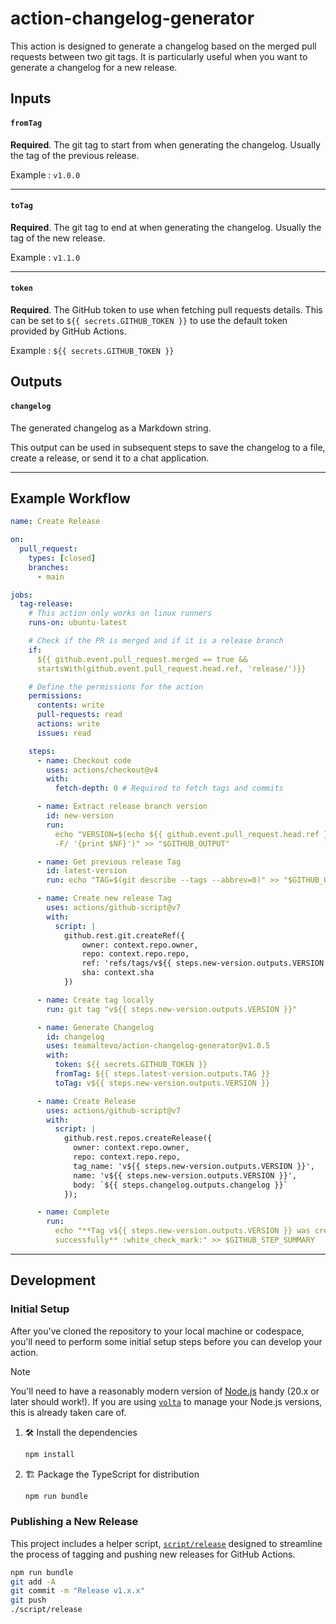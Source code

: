 # action-changelog-generator

This action is designed to generate a changelog based on the merged pull
requests between two git tags. It is particularly useful when you want to
generate a changelog for a new release.

## Inputs

#### `fromTag`

**Required**. The git tag to start from when generating the changelog. Usually
the tag of the previous release.

Example : `v1.0.0`

---

#### `toTag`

**Required**. The git tag to end at when generating the changelog. Usually the
tag of the new release.

Example : `v1.1.0`

---

#### `token`

**Required**. The GitHub token to use when fetching pull requests details. This
can be set to `${{ secrets.GITHUB_TOKEN }}` to use the default token provided by
GitHub Actions.

Example : `${{ secrets.GITHUB_TOKEN }}`

## Outputs

#### `changelog`

The generated changelog as a Markdown string.

This output can be used in subsequent steps to save the changelog to a file,
create a release, or send it to a chat application.

---

## Example Workflow

```yml
name: Create Release

on:
  pull_request:
    types: [closed]
    branches:
      - main

jobs:
  tag-release:
    # This action only works on linux runners
    runs-on: ubuntu-latest

    # Check if the PR is merged and if it is a release branch
    if:
      ${{ github.event.pull_request.merged == true &&
      startsWith(github.event.pull_request.head.ref, 'release/')}}

    # Define the permissions for the action
    permissions:
      contents: write
      pull-requests: read
      actions: write
      issues: read

    steps:
      - name: Checkout code
        uses: actions/checkout@v4
        with:
          fetch-depth: 0 # Required to fetch tags and commits

      - name: Extract release branch version
        id: new-version
        run:
          echo "VERSION=$(echo ${{ github.event.pull_request.head.ref }} | awk
          -F/ '{print $NF}')" >> "$GITHUB_OUTPUT"

      - name: Get previous release Tag
        id: latest-version
        run: echo "TAG=$(git describe --tags --abbrev=0)" >> "$GITHUB_OUTPUT"

      - name: Create new release Tag
        uses: actions/github-script@v7
        with:
          script: |
            github.rest.git.createRef({
                owner: context.repo.owner,
                repo: context.repo.repo,
                ref: 'refs/tags/v${{ steps.new-version.outputs.VERSION }}',
                sha: context.sha
            })

      - name: Create tag locally
        run: git tag "v${{ steps.new-version.outputs.VERSION }}"

      - name: Generate Changelog
        id: changelog
        uses: teamaltevo/action-changelog-generator@v1.0.5
        with:
          token: ${{ secrets.GITHUB_TOKEN }}
          fromTag: ${{ steps.latest-version.outputs.TAG }}
          toTag: v${{ steps.new-version.outputs.VERSION }}

      - name: Create Release
        uses: actions/github-script@v7
        with:
          script: |
            github.rest.repos.createRelease({
              owner: context.repo.owner,
              repo: context.repo.repo,
              tag_name: 'v${{ steps.new-version.outputs.VERSION }}',
              name: 'v${{ steps.new-version.outputs.VERSION }}',
              body: `${{ steps.changelog.outputs.changelog }}`
            });

      - name: Complete
        run:
          echo "**Tag v${{ steps.new-version.outputs.VERSION }} was created
          successfully** :white_check_mark:" >> $GITHUB_STEP_SUMMARY
```

---

## Development

### Initial Setup

After you've cloned the repository to your local machine or codespace, you'll
need to perform some initial setup steps before you can develop your action.

> [!NOTE]
>
> You'll need to have a reasonably modern version of
> [Node.js](https://nodejs.org) handy (20.x or later should work!). If you are
> using [`volta`](https://volta.sh) to manage your Node.js versions, this is
> already taken care of.

1. :hammer_and_wrench: Install the dependencies

   ```bash
   npm install
   ```

1. :building_construction: Package the TypeScript for distribution

   ```bash
   npm run bundle
   ```

### Publishing a New Release

This project includes a helper script, [`script/release`](./script/release)
designed to streamline the process of tagging and pushing new releases for
GitHub Actions.

```sh
npm run bundle
git add -A
git commit -m "Release v1.x.x"
git push
./script/release
```
